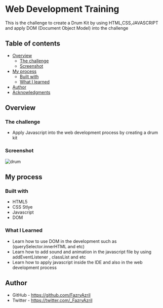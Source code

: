 # Web Development Training

This is the challenge to create a Drum Kit by using HTML,CSS,JAVASCRIPT and apply DOM (Document Object Model) into the challenge

## Table of contents

- [Overview](#overview)
  - [The challenge](#the-challenge)
  - [Screenshot](#screenshot)
- [My process](#my-process)
  - [Built with](#built-with)
  - [What I learned](#what-i-learned)
- [Author](#author)
- [Acknowledgments](#acknowledgments)

## Overview

### The challenge

- Apply Javascript into the web development process by creating a drum kit

### Screenshot

![drum](https://user-images.githubusercontent.com/105218118/181736219-2cac1953-4456-4bde-b31e-e9c4d866fba4.PNG)



## My process

### Built with

- HTML5
- CSS Stlye
- Javascript
- DOM


### What I Learned

- Learn how to use DOM in the development such as (querySelector.innerHTML and etc)
- Learn how to add sound and animation in the javascript file by using addEventListener , classList and etc
- Learn how to apply javascript inside the IDE and also in the web development process

## Author

- GitHub - https://github.com/FazryAzril
- Twitter - https://twitter.com/_FazryAzril
